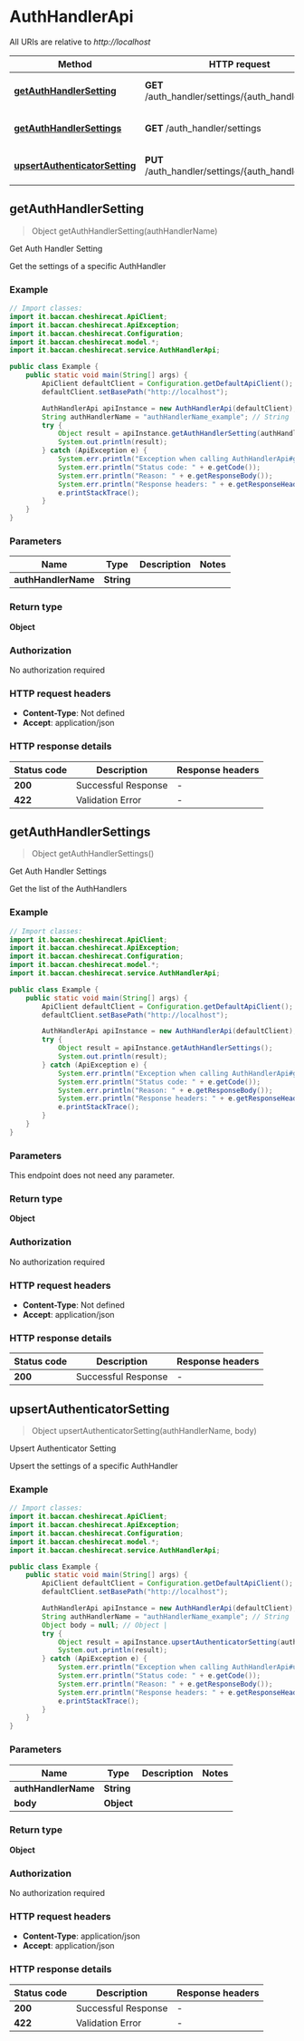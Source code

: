 # AuthHandlerApi

All URIs are relative to *http://localhost*

| Method | HTTP request | Description |
|------------- | ------------- | -------------|
| [**getAuthHandlerSetting**](AuthHandlerApi.md#getAuthHandlerSetting) | **GET** /auth_handler/settings/{auth_handler_name} | Get Auth Handler Setting |
| [**getAuthHandlerSettings**](AuthHandlerApi.md#getAuthHandlerSettings) | **GET** /auth_handler/settings | Get Auth Handler Settings |
| [**upsertAuthenticatorSetting**](AuthHandlerApi.md#upsertAuthenticatorSetting) | **PUT** /auth_handler/settings/{auth_handler_name} | Upsert Authenticator Setting |



## getAuthHandlerSetting

> Object getAuthHandlerSetting(authHandlerName)

Get Auth Handler Setting

Get the settings of a specific AuthHandler

### Example

```java
// Import classes:
import it.baccan.cheshirecat.ApiClient;
import it.baccan.cheshirecat.ApiException;
import it.baccan.cheshirecat.Configuration;
import it.baccan.cheshirecat.model.*;
import it.baccan.cheshirecat.service.AuthHandlerApi;

public class Example {
    public static void main(String[] args) {
        ApiClient defaultClient = Configuration.getDefaultApiClient();
        defaultClient.setBasePath("http://localhost");

        AuthHandlerApi apiInstance = new AuthHandlerApi(defaultClient);
        String authHandlerName = "authHandlerName_example"; // String | 
        try {
            Object result = apiInstance.getAuthHandlerSetting(authHandlerName);
            System.out.println(result);
        } catch (ApiException e) {
            System.err.println("Exception when calling AuthHandlerApi#getAuthHandlerSetting");
            System.err.println("Status code: " + e.getCode());
            System.err.println("Reason: " + e.getResponseBody());
            System.err.println("Response headers: " + e.getResponseHeaders());
            e.printStackTrace();
        }
    }
}
```

### Parameters


| Name | Type | Description  | Notes |
|------------- | ------------- | ------------- | -------------|
| **authHandlerName** | **String**|  | |

### Return type

**Object**

### Authorization

No authorization required

### HTTP request headers

- **Content-Type**: Not defined
- **Accept**: application/json

### HTTP response details
| Status code | Description | Response headers |
|-------------|-------------|------------------|
| **200** | Successful Response |  -  |
| **422** | Validation Error |  -  |


## getAuthHandlerSettings

> Object getAuthHandlerSettings()

Get Auth Handler Settings

Get the list of the AuthHandlers

### Example

```java
// Import classes:
import it.baccan.cheshirecat.ApiClient;
import it.baccan.cheshirecat.ApiException;
import it.baccan.cheshirecat.Configuration;
import it.baccan.cheshirecat.model.*;
import it.baccan.cheshirecat.service.AuthHandlerApi;

public class Example {
    public static void main(String[] args) {
        ApiClient defaultClient = Configuration.getDefaultApiClient();
        defaultClient.setBasePath("http://localhost");

        AuthHandlerApi apiInstance = new AuthHandlerApi(defaultClient);
        try {
            Object result = apiInstance.getAuthHandlerSettings();
            System.out.println(result);
        } catch (ApiException e) {
            System.err.println("Exception when calling AuthHandlerApi#getAuthHandlerSettings");
            System.err.println("Status code: " + e.getCode());
            System.err.println("Reason: " + e.getResponseBody());
            System.err.println("Response headers: " + e.getResponseHeaders());
            e.printStackTrace();
        }
    }
}
```

### Parameters

This endpoint does not need any parameter.

### Return type

**Object**

### Authorization

No authorization required

### HTTP request headers

- **Content-Type**: Not defined
- **Accept**: application/json

### HTTP response details
| Status code | Description | Response headers |
|-------------|-------------|------------------|
| **200** | Successful Response |  -  |


## upsertAuthenticatorSetting

> Object upsertAuthenticatorSetting(authHandlerName, body)

Upsert Authenticator Setting

Upsert the settings of a specific AuthHandler

### Example

```java
// Import classes:
import it.baccan.cheshirecat.ApiClient;
import it.baccan.cheshirecat.ApiException;
import it.baccan.cheshirecat.Configuration;
import it.baccan.cheshirecat.model.*;
import it.baccan.cheshirecat.service.AuthHandlerApi;

public class Example {
    public static void main(String[] args) {
        ApiClient defaultClient = Configuration.getDefaultApiClient();
        defaultClient.setBasePath("http://localhost");

        AuthHandlerApi apiInstance = new AuthHandlerApi(defaultClient);
        String authHandlerName = "authHandlerName_example"; // String | 
        Object body = null; // Object | 
        try {
            Object result = apiInstance.upsertAuthenticatorSetting(authHandlerName, body);
            System.out.println(result);
        } catch (ApiException e) {
            System.err.println("Exception when calling AuthHandlerApi#upsertAuthenticatorSetting");
            System.err.println("Status code: " + e.getCode());
            System.err.println("Reason: " + e.getResponseBody());
            System.err.println("Response headers: " + e.getResponseHeaders());
            e.printStackTrace();
        }
    }
}
```

### Parameters


| Name | Type | Description  | Notes |
|------------- | ------------- | ------------- | -------------|
| **authHandlerName** | **String**|  | |
| **body** | **Object**|  | |

### Return type

**Object**

### Authorization

No authorization required

### HTTP request headers

- **Content-Type**: application/json
- **Accept**: application/json

### HTTP response details
| Status code | Description | Response headers |
|-------------|-------------|------------------|
| **200** | Successful Response |  -  |
| **422** | Validation Error |  -  |

